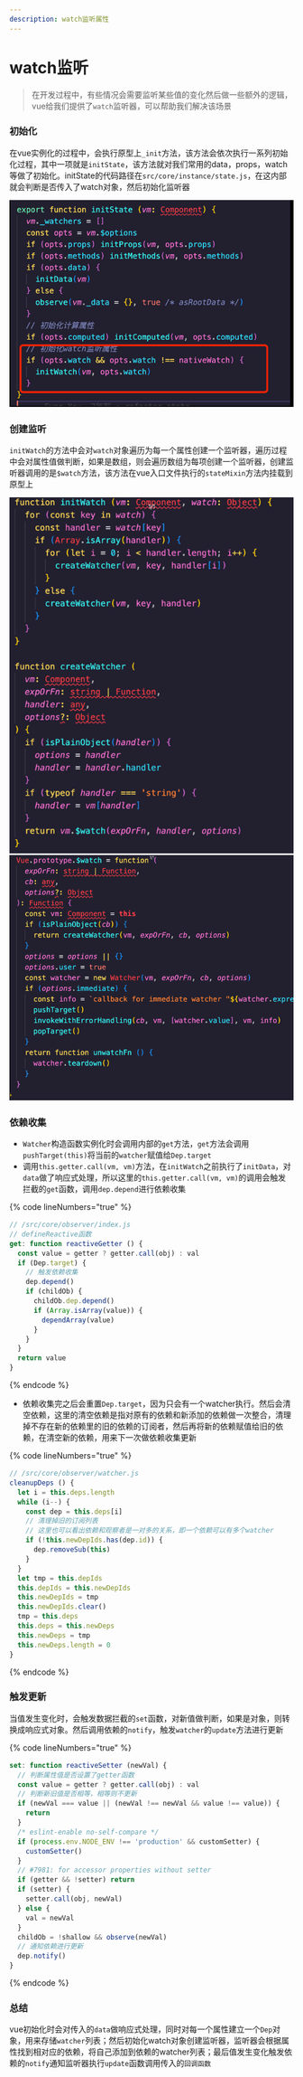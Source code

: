 ```yaml
---
description: watch监听属性
---
```


# watch监听

> 在开发过程中，有些情况会需要监听某些值的变化然后做一些额外的逻辑，vue给我们提供了`watch`监听器，可以帮助我们解决该场景

### 初始化 <a href="#init" id="init"></a>

在vue实例化的过程中，会执行原型上`_init`方法，该方法会依次执行一系列初始化过程，其中一项就是`initState`，该方法就对我们常用的data，props，watch等做了初始化。initState的代码路径在`src/core/instance/state.js`，在这内部就会判断是否传入了watch对象，然后初始化监听器

![](<../../.gitbook/assets/image (3).png>)

### 创建监听 <a href="#create-listener" id="create-listener"></a>

`initWatch`的方法中会对`watch`对象遍历为每一个属性创建一个监听器，遍历过程中会对属性值做判断，如果是数组，则会遍历数组为每项创建一个监听器，创建监听器调用的是`$watch`方法，该方法在vue入口文件执行的`stateMixin`方法内挂载到原型上

![](<../../.gitbook/assets/image (1).png>)![](../../.gitbook/assets/image.png)

### 依赖收集 <a href="#dependency-collection" id="dependency-collection"></a>

* `Watcher`构造函数实例化时会调用内部的`get`方法，`get`方法会调用`pushTarget(this)`将当前的`watcher`赋值给`Dep.target`
* 调用`this.getter.call(vm, vm)`方法，在`initWatch`之前执行了`initData`，对`data`做了响应式处理，所以这里的`this.getter.call(vm, vm)`的调用会触发拦截的`get`函数，调用`dep.depend`进行依赖收集

{% code lineNumbers="true" %}
```javascript
// /src/core/observer/index.js
// defineReactive函数
get: function reactiveGetter () {
  const value = getter ? getter.call(obj) : val
  if (Dep.target) {
    // 触发依赖收集
    dep.depend()
    if (childOb) {
      childOb.dep.depend()
      if (Array.isArray(value)) {
        dependArray(value)
      }
    }
  }
  return value
}
```
{% endcode %}

* 依赖收集完之后会重置`Dep.target`，因为只会有一个watcher执行。然后会清空依赖，这里的清空依赖是指对原有的依赖和新添加的依赖做一次整合，清理掉不存在新的依赖里的旧的依赖的订阅者，然后再将新的依赖赋值给旧的依赖，在清空新的依赖，用来下一次做依赖收集更新

{% code lineNumbers="true" %}
```javascript
// /src/core/observer/watcher.js
cleanupDeps () {
  let i = this.deps.length
  while (i--) {
    const dep = this.deps[i]
    // 清理掉旧的订阅列表
    // 这里也可以看出依赖和观察者是一对多的关系，即一个依赖可以有多个watcher
    if (!this.newDepIds.has(dep.id)) {
      dep.removeSub(this)
    }
  }
  let tmp = this.depIds
  this.depIds = this.newDepIds
  this.newDepIds = tmp
  this.newDepIds.clear()
  tmp = this.deps
  this.deps = this.newDeps
  this.newDeps = tmp
  this.newDeps.length = 0
}
```
{% endcode %}

### 触发更新 <a href="#trigger-update" id="trigger-update"></a>

当值发生变化时，会触发数据拦截的`set`函数，对新值做判断，如果是对象，则转换成响应式对象。然后调用依赖的`notify`，触发`watcher`的`update`方法进行更新

{% code lineNumbers="true" %}
```javascript
set: function reactiveSetter (newVal) {
  // 判断属性值是否设置了getter函数 
  const value = getter ? getter.call(obj) : val
  // 判断新旧值是否相等，相等则不更新
  if (newVal === value || (newVal !== newVal && value !== value)) {
    return
  }
  /* eslint-enable no-self-compare */
  if (process.env.NODE_ENV !== 'production' && customSetter) {
    customSetter()
  }
  // #7981: for accessor properties without setter
  if (getter && !setter) return
  if (setter) {
    setter.call(obj, newVal)
  } else {
    val = newVal
  }
  childOb = !shallow && observe(newVal)
  // 通知依赖进行更新
  dep.notify()
}
```
{% endcode %}

### 总结 <a href="#summary" id="summary"></a>

vue初始化时会对传入的`data`做响应式处理，同时对每一个属性建立一个`Dep`对象，用来存储`watcher`列表；然后初始化watch对象创建监听器，监听器会根据属性找到相对应的依赖，将自己添加到依赖的watcher列表；最后值发生变化触发依赖的`notify`通知监听器执行`update`函数调用传入的`回调函数`
